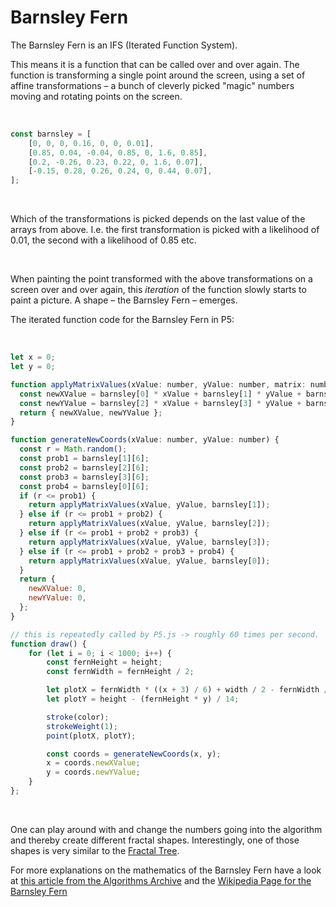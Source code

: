 # Barnsley Fern

The Barnsley Fern is an IFS (Iterated Function System). 

This means it is a function that can be called over and over again. The function is transforming a single point around the screen, using a set of affine transformations – a bunch of cleverly picked "magic" numbers moving and rotating points on the screen.

<br/>

```js
const barnsley = [
    [0, 0, 0, 0.16, 0, 0, 0.01],
    [0.85, 0.04, -0.04, 0.85, 0, 1.6, 0.85],
    [0.2, -0.26, 0.23, 0.22, 0, 1.6, 0.07],
    [-0.15, 0.28, 0.26, 0.24, 0, 0.44, 0.07],
];
``` 

<br/>


Which of the transformations is picked depends on the last value of the arrays from above. I.e. the first transformation is picked with a likelihood of 0.01, the second with a likelihood of 0.85 etc.

<br>

When painting the point transformed with the above transformations on a screen over and over again, this *iteration* of the function slowly starts to paint a picture. A shape – the Barnsley Fern – emerges.

The iterated function code for the Barnsley Fern in P5:

<br/>


```js
let x = 0;
let y = 0;

function applyMatrixValues(xValue: number, yValue: number, matrix: number[]) {
  const newXValue = barnsley[0] * xValue + barnsley[1] * yValue + barnsley[4];
  const newYValue = barnsley[2] * xValue + barnsley[3] * yValue + barnsley[5];
  return { newXValue, newYValue };
}

function generateNewCoords(xValue: number, yValue: number) {
  const r = Math.random();
  const prob1 = barnsley[1][6];
  const prob2 = barnsley[2][6];
  const prob3 = barnsley[3][6];
  const prob4 = barnsley[0][6];
  if (r <= prob1) {
    return applyMatrixValues(xValue, yValue, barnsley[1]);
  } else if (r <= prob1 + prob2) {
    return applyMatrixValues(xValue, yValue, barnsley[2]);
  } else if (r <= prob1 + prob2 + prob3) {
    return applyMatrixValues(xValue, yValue, barnsley[3]);
  } else if (r <= prob1 + prob2 + prob3 + prob4) {
    return applyMatrixValues(xValue, yValue, barnsley[0]);
  }
  return {
    newXValue: 0,
    newYValue: 0,
  };
}

// this is repeatedly called by P5.js -> roughly 60 times per second.
function draw() {
    for (let i = 0; i < 1000; i++) {
        const fernHeight = height;
        const fernWidth = fernHeight / 2;

        let plotX = fernWidth * ((x + 3) / 6) + width / 2 - fernWidth / 2;
        let plotY = height - (fernHeight * y) / 14;

        stroke(color);
        strokeWeight(1);
        point(plotX, plotY);

        const coords = generateNewCoords(x, y);
        x = coords.newXValue;
        y = coords.newYValue;
    }
};

```

<br/>


One can play around with and change the numbers going into the algorithm and thereby create different fractal shapes. Interestingly, one of those shapes is very similar to the [Fractal Tree](/fractal-tree).

For more explanations on the mathematics of the Barnsley Fern have a look at 
[this article from the Algorithms Archive](https://www.algorithm-archive.org/contents/barnsley/barnsley.html) and the [Wikipedia Page for the Barnsley Fern](https://en.wikipedia.org/wiki/Barnsley_fern)

